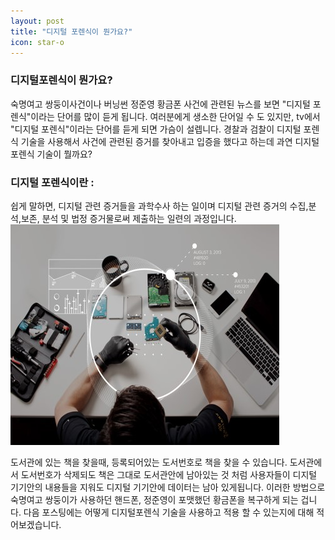 ```yaml
---
layout: post
title: "디지털 포렌식이 뭔가요?"
icon: star-o
---
```


### 디지털포렌식이 뭔가요? 

숙명여고 쌍둥이사건이나 버닝썬 정준영 황금폰 사건에 관련된 뉴스를 보면 "디지털 포렌식"이라는 단어를 많이 듣게 됩니다.
여러분에게 생소한 단어일 수 도 있지만, tv에서 "디지털 포렌식"이라는 단어를 듣게 되면 가슴이 설렙니다. 
경찰과 검찰이 디지털 포렌식 기술을 사용해서 사건에 관련된 증거를 찾아내고 입증을 했다고 하는데 과연 디지털 포렌식 기술이 뭘까요? 

### 디지털 포렌식이란 : 
쉽게 말하면, 디지털 관련 증거들을 과학수사 하는 일이며 
디지털 관련 증거의 수집,분석,보존, 분석 및 법정 증거물로써 제출하는 일련의 과정입니다. 
<img src="img/news/dfExplain.jpg">

도서관에 있는 책을 찾을때, 등록되어있는 도서번호로 책을 찾을 수 있습니다. 도서관에서 도서번호가 삭제되도 책은 그대로 도서관안에 남아있는 것 처럼 사용자들이 디지털 기기안의 내용들을 지워도 디지털 기기안에 데이터는 남아 있게됩니다. 이러한 방법으로 숙명여고 쌍둥이가 사용하던 핸드폰, 정준영이 포맷했던 황금폰을 복구하게 되는 겁니다. 
다음 포스팅에는 어떻게 디지털포렌식 기술을 사용하고 적용 할 수 있는지에 대해 적어보겠습니다. 
